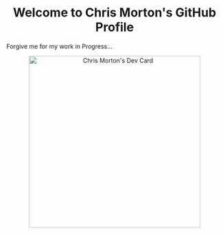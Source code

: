 <h1 align="center">Welcome to Chris Morton's GitHub Profile</h1>
Forgive me for my work in Progress...
<p align="center">
 <a href="https://app.daily.dev/Mortr0n"><img src="https://api.daily.dev/devcards/21cfad7c1e2a4162a5208a08af46b738.png?r=698" width="400" alt="Chris Morton's Dev Card"/></a> 
</p>
